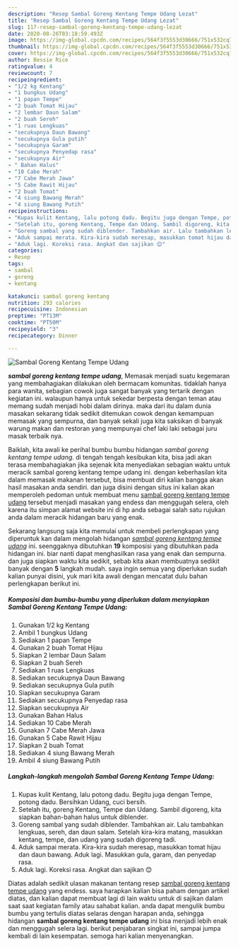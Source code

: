 ```yaml
---
description: "Resep Sambal Goreng Kentang Tempe Udang Lezat"
title: "Resep Sambal Goreng Kentang Tempe Udang Lezat"
slug: 117-resep-sambal-goreng-kentang-tempe-udang-lezat
date: 2020-08-26T03:18:59.493Z
image: https://img-global.cpcdn.com/recipes/564f3f5553d30666/751x532cq70/sambal-goreng-kentang-tempe-udang-foto-resep-utama.jpg
thumbnail: https://img-global.cpcdn.com/recipes/564f3f5553d30666/751x532cq70/sambal-goreng-kentang-tempe-udang-foto-resep-utama.jpg
cover: https://img-global.cpcdn.com/recipes/564f3f5553d30666/751x532cq70/sambal-goreng-kentang-tempe-udang-foto-resep-utama.jpg
author: Bessie Rice
ratingvalue: 4
reviewcount: 7
recipeingredient:
- "1/2 kg Kentang"
- "1 bungkus Udang"
- "1 papan Tempe"
- "2 buah Tomat Hijau"
- "2 lembar Daun Salam"
- "2 buah Sereh"
- "1 ruas Lengkuas"
- "secukupnya Daun Bawang"
- "secukupnya Gula putih"
- "secukupnya Garam"
- "secukupnya Penyedap rasa"
- "secukupnya Air"
- " Bahan Halus"
- "10 Cabe Merah"
- "7 Cabe Merah Jawa"
- "5 Cabe Rawit Hijau"
- "2 buah Tomat"
- "4 siung Bawang Merah"
- "4 siung Bawang Putih"
recipeinstructions:
- "Kupas kulit Kentang, lalu potong dadu. Begitu juga dengan Tempe, potong dadu. Bersihkan Udang, cuci bersih."
- "Setelah itu, goreng Kentang, Tempe dan Udang. Sambil digoreng, kita siapkan bahan-bahan halus untuk diblender."
- "Goreng sambal yang sudah diblender. Tambahkan air. Lalu tambahkan lengkuas, sereh, dan daun salam. Setelah kira-kira matang, masukkan kentang, tempe, dan udang yang sudah digoreng tadi."
- "Aduk sampai merata. Kira-kira sudah meresap, masukkan tomat hijau dan daun bawang. Aduk lagi. Masukkan gula, garam, dan penyedap rasa."
- "Aduk lagi. Koreksi rasa. Angkat dan sajikan 😊"
categories:
- Resep
tags:
- sambal
- goreng
- kentang

katakunci: sambal goreng kentang 
nutrition: 293 calories
recipecuisine: Indonesian
preptime: "PT13M"
cooktime: "PT50M"
recipeyield: "3"
recipecategory: Dinner

---
```



![Sambal Goreng Kentang Tempe Udang](https://img-global.cpcdn.com/recipes/564f3f5553d30666/751x532cq70/sambal-goreng-kentang-tempe-udang-foto-resep-utama.jpg)

<b><i>sambal goreng kentang tempe udang</i></b>, Memasak menjadi suatu kegemaran yang membahagiakan dilakukan oleh bermacam komunitas. tidaklah hanya para wanita, sebagian cowok juga sangat banyak yang tertarik dengan kegiatan ini. walaupun hanya untuk sekedar berpesta dengan teman atau memang sudah menjadi hobi dalam dirinya. maka dari itu dalam dunia masakan sekarang tidak sedikit ditemukan cowok dengan kemampuan memasak yang sempurna, dan banyak sekali juga kita saksikan di banyak warung makan dan restoran yang mempunyai chef laki laki sebagai juru masak terbaik nya.

Baiklah, kita awali ke perihal bumbu bumbu hidangan <i>sambal goreng kentang tempe udang</i>. di tengah tengah kesibukan kita, bisa jadi akan terasa membahagiakan jika sejenak kita menyediakan sebagian waktu untuk meracik sambal goreng kentang tempe udang ini. dengan keberhasilan kita dalam memasak makanan tersebut, bisa membuat diri kalian bangga akan hasil masakan anda sendiri. dan juga disini dengan situs ini kalian akan memperoleh pedoman untuk membuat menu <u>sambal goreng kentang tempe udang</u> tersebut menjadi masakan yang endess dan menggugah selera, oleh karena itu simpan alamat website ini di hp anda sebagai salah satu rujukan anda dalam meracik hidangan baru yang enak.




Sekarang langsung saja kita memulai untuk membeli perlengkapan yang diperuntuk kan dalam mengolah hidangan <u><i>sambal goreng kentang tempe udang</i></u> ini. seenggaknya dibutuhkan <b>19</b> komposisi yang dibutuhkan pada hidangan ini. biar nanti dapat menghasilkan rasa yang enak dan sempurna. dan juga siapkan waktu kita sedikit, sebab kita akan membuatnya sedikit banyak dengan <b>5</b> langkah mudah. saya ingin semua yang diperlukan sudah kalian punyai disini, yuk mari kita awali dengan mencatat dulu bahan perlengkapan berikut ini.

<!--inarticleads1-->

##### Komposisi dan bumbu-bumbu yang diperlukan dalam menyiapkan Sambal Goreng Kentang Tempe Udang:

1. Gunakan 1/2 kg Kentang
1. Ambil 1 bungkus Udang
1. Sediakan 1 papan Tempe
1. Gunakan 2 buah Tomat Hijau
1. Siapkan 2 lembar Daun Salam
1. Siapkan 2 buah Sereh
1. Sediakan 1 ruas Lengkuas
1. Sediakan secukupnya Daun Bawang
1. Sediakan secukupnya Gula putih
1. Siapkan secukupnya Garam
1. Sediakan secukupnya Penyedap rasa
1. Siapkan secukupnya Air
1. Gunakan  Bahan Halus
1. Sediakan 10 Cabe Merah
1. Gunakan 7 Cabe Merah Jawa
1. Gunakan 5 Cabe Rawit Hijau
1. Siapkan 2 buah Tomat
1. Sediakan 4 siung Bawang Merah
1. Ambil 4 siung Bawang Putih




<!--inarticleads2-->

##### Langkah-langkah mengolah Sambal Goreng Kentang Tempe Udang:

1. Kupas kulit Kentang, lalu potong dadu. Begitu juga dengan Tempe, potong dadu. Bersihkan Udang, cuci bersih.
1. Setelah itu, goreng Kentang, Tempe dan Udang. Sambil digoreng, kita siapkan bahan-bahan halus untuk diblender.
1. Goreng sambal yang sudah diblender. Tambahkan air. Lalu tambahkan lengkuas, sereh, dan daun salam. Setelah kira-kira matang, masukkan kentang, tempe, dan udang yang sudah digoreng tadi.
1. Aduk sampai merata. Kira-kira sudah meresap, masukkan tomat hijau dan daun bawang. Aduk lagi. Masukkan gula, garam, dan penyedap rasa.
1. Aduk lagi. Koreksi rasa. Angkat dan sajikan 😊




Diatas adalah sedikit ulasan makanan tentang resep <u>sambal goreng kentang tempe udang</u> yang endess. saya harapkan kalian bisa paham dengan artikel diatas, dan kalian dapat membuat lagi di lain waktu untuk di sajikan dalam saat saat kegiatan family atau sahabat kalian. anda dapat mengulik bumbu bumbu yang tertulis diatas selaras dengan harapan anda, sehingga hidangan <b>sambal goreng kentang tempe udang</b> ini bisa menjadi lebih enak dan menggugah selera lagi. berikut penjabaran singkat ini, sampai jumpa kembali di lain kesempatan. semoga hari kalian menyenangkan.
